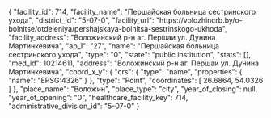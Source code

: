 {
    "facility_id": 714,
    "facility_name": "Першайская больница сестринского ухода",
    "district_id": "5-07-0",
    "facility_url": "https:\/\/volozhincrb.by\/o-bolnitse\/otdeleniya\/pershajskaya-bolnitsa-sestrinskogo-ukhoda",
    "facility_address": "Воложинский р-н аг. Першаи ул. Дунина Мартинкевича",
    "ap_1": "27",
    "name": "Першайская больница сестринского ухода",
    "type": "0",
    "state": "public institution",
    "stats": [],
    "med_id": 10214611,
    "address": "Воложинский р-н аг. Першаи ул. Дунина Мартинкевича",
    "coord_x_y": {
        "crs": {
            "type": "name",
            "properties": {
                "name": "EPSG:4326"
            }
        },
        "type": "Point",
        "coordinates": [
            26.6864,
            54.0326
        ]
    },
    "place_name": "Воложин",
    "place_type": "city",
    "year_of_closing": null,
    "year_of_opening": "0",
    "healthcare_facility_key": 714,
    "administrative_division_id": "5-07-0"
}